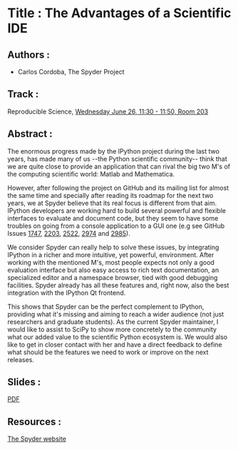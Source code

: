 
Title : The Advantages of a Scientific IDE
==========================================

Authors : 
----------

- Carlos Cordoba, The Spyder Project


Track : 
-------

Reproducible Science, [Wednesday June 26, 11:30 - 11:50, Room 203](http://conference.scipy.org/scipy2013/presentation_detail.php?id=172)


Abstract : 
----------

The enormous progress made by the IPython project during the last two years,
has made many of us --the Python scientific community-- think that we are quite
close to provide an application that can rival the big two M's of the computing
scientific world: Matlab and Mathematica.

However, after following the project on GitHub and its mailing list for almost
the same time and specially after reading its roadmap for the next two years,
we at Spyder believe that its real focus is different from that aim. IPython
developers are working hard to build several powerful and flexible interfaces
to evaluate and document code, but they seem to have some troubles on going
from a console application to a GUI one (e.g see GitHub Issues
[1747](https://github.com/ipython/ipython/issues/1747),
[2203](https://github.com/ipython/ipython/issues/2203),
[2522](https://github.com/ipython/ipython/issues/2522),
[2974](https://github.com/ipython/ipython/issues/2974) and
[2985](https://github.com/ipython/ipython/issues/2985)).

We consider Spyder can really help to solve these issues, by integrating
IPython in a richer and more intuitive, yet powerful, environment. After
working with the mentioned M's, most people expects not only a good evaluation
interface but also easy access to rich text documentation, an specialized
editor and a namespace browser, tied with good debugging facilities. Spyder
already has all these features and, right now, also the best integration with
the IPython Qt frontend.

This shows that Spyder can be the perfect complement to IPython, providing what
it's missing and aiming to reach a wider audience (not just researchers and
graduate students). As the current Spyder maintainer, I would like to assist to
SciPy to show more concretely to the community what our added value to the
scientific Python ecosystem is. We would also like to get in closer contact
with her and have a direct feedback to define what should be the features we
need to work or improve on the next releases.


Slides :
-------

[PDF](./Talk.pdf)


Resources :
-----------

[The Spyder website](https://code.google.com/p/spyderlib/)
